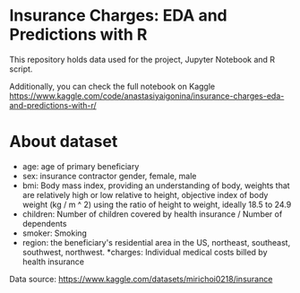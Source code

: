 # Insurance Charges: EDA and Predictions with R

This repository holds data used for the project, Jupyter Notebook and R script.

Additionally, you can check the full notebook on Kaggle  https://www.kaggle.com/code/anastasiyaigonina/insurance-charges-eda-and-predictions-with-r/


# About dataset
* age: age of primary beneficiary
* sex: insurance contractor gender, female, male
* bmi: Body mass index, providing an understanding of body, weights that are relatively high or low relative to height, objective index of body weight (kg / m ^ 2) using the ratio of height to weight, ideally 18.5 to 24.9
* children: Number of children covered by health insurance / Number of dependents
* smoker: Smoking
* region: the beneficiary's residential area in the US, northeast, southeast, southwest, northwest.
*charges: Individual medical costs billed by health insurance

Data source: https://www.kaggle.com/datasets/mirichoi0218/insurance 
